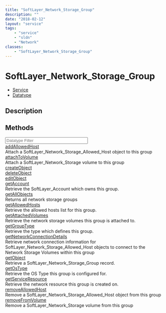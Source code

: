 ```yaml
---
title: "SoftLayer_Network_Storage_Group"
description: ""
date: "2018-02-12"
layout: "service"
tags:
    - "service"
    - "sldn"
    - "Network"
classes:
    - "SoftLayer_Network_Storage_Group"
---
```

# SoftLayer_Network_Storage_Group
<div id='service-datatype'>
    <ul id='sldn-reference-tabs'>
    <li id='service'> <a href='/reference/services/SoftLayer_Network_Storage_Group' >Service</a></li>    <li id='datatype'> <a href='/reference/datatypes/SoftLayer_Network_Storage_Group' >Datatype</a></li>
    </ul>
</div>

## Description




        
<div id="properties" class="content">
    <h2>Methods</h2>
    <div class="view-filters">
        <div class="clearfix">
            <div class="search-input-box">
                <input placeholder="Datatype Filter" onkeyup="titleSearch(inputId='edit-combine', divId='method-div', elementClass='method-row')" 
                    type="text" id="edit-combine" value="" size="30" maxlength="128" class="form-text">
            </div>
        </div>
    </div>
    <div id="method-div">
            <div class="method-row">
                        <span class='view-field-title'><a href='/reference/services/SoftLayer_Network_Storage_Group/addAllowedHost'> addAllowedHost</a> </span>
            <div class='views-field-body'>Attach a SoftLayer_Network_Storage_Allowed_Host object to this group</div>
        </div>
            <div class="method-row">
                        <span class='view-field-title'><a href='/reference/services/SoftLayer_Network_Storage_Group/attachToVolume'> attachToVolume</a> </span>
            <div class='views-field-body'>Attach a SoftLayer_Network_Storage volume to this group</div>
        </div>
            <div class="method-row">
                        <span class='view-field-title'><a href='/reference/services/SoftLayer_Network_Storage_Group/createObject'> createObject</a> </span>
            <div class='views-field-body'></div>
        </div>
            <div class="method-row">
                        <span class='view-field-title'><a href='/reference/services/SoftLayer_Network_Storage_Group/deleteObject'> deleteObject</a> </span>
            <div class='views-field-body'></div>
        </div>
            <div class="method-row">
                        <span class='view-field-title'><a href='/reference/services/SoftLayer_Network_Storage_Group/editObject'> editObject</a> </span>
            <div class='views-field-body'></div>
        </div>
            <div class="method-row">
                        <span class='view-field-title'><a href='/reference/services/SoftLayer_Network_Storage_Group/getAccount'> getAccount</a> </span>
            <div class='views-field-body'>Retrieve the SoftLayer_Account which owns this group.</div>
        </div>
            <div class="method-row">
                        <span class='view-field-title'><a href='/reference/services/SoftLayer_Network_Storage_Group/getAllObjects'> getAllObjects</a> </span>
            <div class='views-field-body'>Returns all network storage groups</div>
        </div>
            <div class="method-row">
                        <span class='view-field-title'><a href='/reference/services/SoftLayer_Network_Storage_Group/getAllowedHosts'> getAllowedHosts</a> </span>
            <div class='views-field-body'>Retrieve the allowed hosts list for this group.</div>
        </div>
            <div class="method-row">
                        <span class='view-field-title'><a href='/reference/services/SoftLayer_Network_Storage_Group/getAttachedVolumes'> getAttachedVolumes</a> </span>
            <div class='views-field-body'>Retrieve the network storage volumes this group is attached to.</div>
        </div>
            <div class="method-row">
                        <span class='view-field-title'><a href='/reference/services/SoftLayer_Network_Storage_Group/getGroupType'> getGroupType</a> </span>
            <div class='views-field-body'>Retrieve the type which defines this group.</div>
        </div>
            <div class="method-row">
                        <span class='view-field-title'><a href='/reference/services/SoftLayer_Network_Storage_Group/getNetworkConnectionDetails'> getNetworkConnectionDetails</a> </span>
            <div class='views-field-body'>Retrieve network connection information for SoftLayer_Network_Storage_Allowed_Host objects to connect to the Network Storage Volumes within this group </div>
        </div>
            <div class="method-row">
                        <span class='view-field-title'><a href='/reference/services/SoftLayer_Network_Storage_Group/getObject'> getObject</a> </span>
            <div class='views-field-body'>Retrieve a SoftLayer_Network_Storage_Group record.</div>
        </div>
            <div class="method-row">
                        <span class='view-field-title'><a href='/reference/services/SoftLayer_Network_Storage_Group/getOsType'> getOsType</a> </span>
            <div class='views-field-body'>Retrieve the OS Type this group is configured for.</div>
        </div>
            <div class="method-row">
                        <span class='view-field-title'><a href='/reference/services/SoftLayer_Network_Storage_Group/getServiceResource'> getServiceResource</a> </span>
            <div class='views-field-body'>Retrieve the network resource this group is created on.</div>
        </div>
            <div class="method-row">
                        <span class='view-field-title'><a href='/reference/services/SoftLayer_Network_Storage_Group/removeAllowedHost'> removeAllowedHost</a> </span>
            <div class='views-field-body'>Remove a SoftLayer_Network_Storage_Allowed_Host object from this group</div>
        </div>
            <div class="method-row">
                        <span class='view-field-title'><a href='/reference/services/SoftLayer_Network_Storage_Group/removeFromVolume'> removeFromVolume</a> </span>
            <div class='views-field-body'>Remove a SoftLayer_Network_Storage volume from this group</div>
        </div>
        </div>
</div>

